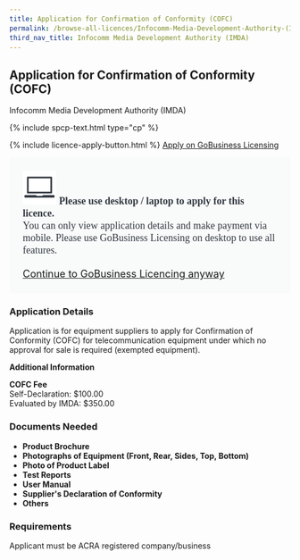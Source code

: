 ```yaml
---
title: Application for Confirmation of Conformity (COFC)
permalink: /browse-all-licences/Infocomm-Media-Development-Authority-(IMDA)/Application-for-Confirmation-of-Conformity-(COFC)
third_nav_title: Infocomm Media Development Authority (IMDA)
---
```


## Application for Confirmation of Conformity (COFC)

Infocomm Media Development Authority (IMDA)

{% include spcp-text.html type="cp" %}

{% include licence-apply-button.html %}
<a class="btn" id = "desktopNotice" href="https://licence1.business.gov.sg/feportal/web/frontier/eAdvisor?redirection=true&selectedLicenceIds=10076" target="_blank" rel="noopener">Apply on GoBusiness Licensing</a>
<div id = "mobileNotice" style="background: #F9FAFA; border-radius: 5px; width: auto; height: auto; padding: 24px 24px; font-size: 18px; color: #313840;">
<img src="/images/laptop.svg" alt="" style="height: 60px; width: 60px; margin-left: 0px;">
<span style="font-weight: bold; font-family: hknova-bold; font-size: 18px; ">Please use desktop / laptop to apply for this licence.</span><br>
<span style="font-family: hknova-regular;">You can only view application details and make payment via mobile. Please use GoBusiness Licensing on desktop to use all features.</span><br><br>
<a id="mobileNotice" href="https://licence1.business.gov.sg/feportal/web/frontier/eAdvisor?redirection=true&selectedLicenceIds=10076" target="_blank" rel="noopener">Continue to GoBusiness Licencing anyway</a>
</div>

<H3>Application Details</H3>

<p>Application is for equipment suppliers to apply for Confirmation of Conformity (COFC) for telecommunication equipment under which no approval for sale is required (exempted equipment).</p>

<strong>Additional Information</strong>

<p><strong>COFC Fee</strong><br />Self-Declaration: $100.00<br />Evaluated by IMDA: $350.00</p>

<H3>Documents Needed</H3>

<ul>
 <li><strong>Product Brochure</strong></li>
 <li><strong>Photographs of Equipment (Front, Rear, Sides, Top, Bottom)</strong></li>
 <li><strong>Photo of Product Label</strong></li>
 <li><strong>Test Reports</strong></li>
 <li><strong>User Manual</strong></li>
 <li><strong>Supplier's Declaration of Conformity</strong></li>
 <li><strong>Others</strong></li>
 </ul>

<H3>Requirements</H3>

Applicant must be ACRA registered company/business

